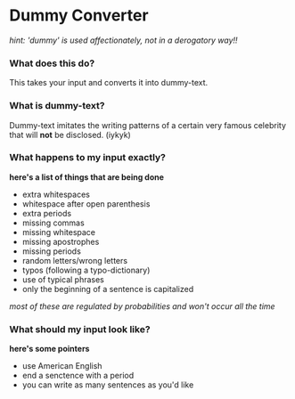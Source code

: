 # Dummy Converter
*hint: 'dummy' is used affectionately, not in a derogatory way!!*

### What does this do?
This takes your input and converts it into dummy-text.

### What is dummy-text?
Dummy-text imitates the writing patterns of a certain very famous celebrity that will **not** be disclosed. (iykyk)

### What happens to my input exactly?
**here's a list of things that are being done**
- extra whitespaces
- whitespace after open parenthesis
- extra periods
- missing commas
- missing whitespace
- missing apostrophes
- missing periods
- random letters/wrong letters
- typos (following a typo-dictionary)
- use of typical phrases
- only the beginning of a sentence is capitalized
  
*most of these are regulated by probabilities and won't occur all the time*

### What should my input look like?
**here's some pointers**
- use American English
- end a senctence with a period
- you can write as many sentences as you'd like
